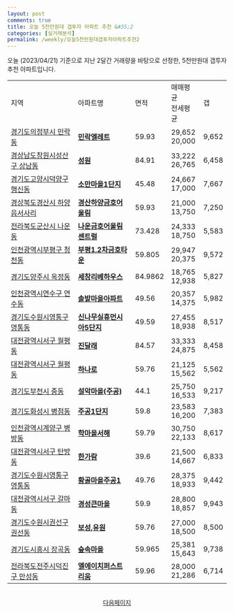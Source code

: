 ```yaml
---
layout: post
comments: true
title: 오늘 5천만원대 갭투자 아파트 추천 &#35;2
categories: [실거래분석]
permalink: /weekly/오늘5천만원대갭투자아파트추천2
---
```


오늘 (2023/04/21) 기준으로 지난 2달간 거래량을 바탕으로 선정한,
5천만원대 갭투자 추천 아파트입니다.

<table class="sortable">
  <tr>
    <td>지역</td>
    <td>아파트명</td>
    <td>면적</td>
    <td>매매평균<br>전세평균</td>
    <td>갭</td>
  </tr>

  <tr class="item">
    <td><a href="/apt/경기도의정부시민락동">경기도의정부시 민락동</a></td>
    <td style="font-weight: bold;"><a href="/apt/경기도의정부시민락동민락엘레트">민락엘레트</a></td>
    <td>59.93</td>
    <td>29,652<br>20,000</td>
    <td>9,652</td>
  </tr>

  <tr class="item">
    <td><a href="/apt/경상남도창원시성산구상남동">경상남도창원시성산구 상남동</a></td>
    <td style="font-weight: bold;"><a href="/apt/경상남도창원시성산구상남동성원">성원</a></td>
    <td>84.91</td>
    <td>33,222<br>26,765</td>
    <td>6,458</td>
  </tr>

  <tr class="item">
    <td><a href="/apt/경기도고양시덕양구행신동">경기도고양시덕양구 행신동</a></td>
    <td style="font-weight: bold;"><a href="/apt/경기도고양시덕양구행신동소만마을1단지">소만마을1단지</a></td>
    <td>45.48</td>
    <td>24,667<br>17,000</td>
    <td>7,667</td>
  </tr>

  <tr class="item">
    <td><a href="/apt/경상북도경산시하양읍서사리">경상북도경산시 하양읍서사리</a></td>
    <td style="font-weight: bold;"><a href="/apt/경상북도경산시하양읍서사리경산하양금호어울림">경산하양금호어울림</a></td>
    <td>59.93</td>
    <td>21,000<br>13,750</td>
    <td>7,250</td>
  </tr>

  <tr class="item">
    <td><a href="/apt/전라북도군산시나운동">전라북도군산시 나운동</a></td>
    <td style="font-weight: bold;"><a href="/apt/전라북도군산시나운동나운금호어울림센트럴">나운금호어울림센트럴</a></td>
    <td>73.428</td>
    <td>24,333<br>18,750</td>
    <td>5,583</td>
  </tr>

  <tr class="item">
    <td><a href="/apt/인천광역시부평구청천동">인천광역시부평구 청천동</a></td>
    <td style="font-weight: bold;"><a href="/apt/인천광역시부평구청천동부평1,2차금호타운">부평1,2차금호타운</a></td>
    <td>59.805</td>
    <td>29,947<br>20,375</td>
    <td>9,572</td>
  </tr>

  <tr class="item">
    <td><a href="/apt/경기도양주시옥정동">경기도양주시 옥정동</a></td>
    <td style="font-weight: bold;"><a href="/apt/경기도양주시옥정동세창리베하우스">세창리베하우스</a></td>
    <td>84.9862</td>
    <td>18,765<br>12,938</td>
    <td>5,827</td>
  </tr>

  <tr class="item">
    <td><a href="/apt/인천광역시연수구연수동">인천광역시연수구 연수동</a></td>
    <td style="font-weight: bold;"><a href="/apt/인천광역시연수구연수동솔밭마을아파트">솔밭마을아파트</a></td>
    <td>49.56</td>
    <td>20,357<br>14,375</td>
    <td>5,982</td>
  </tr>

  <tr class="item">
    <td><a href="/apt/경기도수원시영통구영통동">경기도수원시영통구 영통동</a></td>
    <td style="font-weight: bold;"><a href="/apt/경기도수원시영통구영통동신나무실휴먼시아5단지">신나무실휴먼시아5단지</a></td>
    <td>49.59</td>
    <td>27,455<br>18,938</td>
    <td>8,517</td>
  </tr>

  <tr class="item">
    <td><a href="/apt/대전광역시서구월평동">대전광역시서구 월평동</a></td>
    <td style="font-weight: bold;"><a href="/apt/대전광역시서구월평동진달래">진달래</a></td>
    <td>84.57</td>
    <td>33,333<br>24,875</td>
    <td>8,458</td>
  </tr>

  <tr class="item">
    <td><a href="/apt/대전광역시서구월평동">대전광역시서구 월평동</a></td>
    <td style="font-weight: bold;"><a href="/apt/대전광역시서구월평동하나로">하나로</a></td>
    <td>59.76</td>
    <td>21,125<br>15,562</td>
    <td>5,562</td>
  </tr>

  <tr class="item">
    <td><a href="/apt/경기도부천시중동">경기도부천시 중동</a></td>
    <td style="font-weight: bold;"><a href="/apt/경기도부천시중동설악마을(주공)">설악마을(주공)</a></td>
    <td>44.1</td>
    <td>25,750<br>16,533</td>
    <td>9,217</td>
  </tr>

  <tr class="item">
    <td><a href="/apt/경기도화성시병점동">경기도화성시 병점동</a></td>
    <td style="font-weight: bold;"><a href="/apt/경기도화성시병점동주공1단지">주공1단지</a></td>
    <td>59.8</td>
    <td>23,583<br>16,200</td>
    <td>7,383</td>
  </tr>

  <tr class="item">
    <td><a href="/apt/인천광역시계양구병방동">인천광역시계양구 병방동</a></td>
    <td style="font-weight: bold;"><a href="/apt/인천광역시계양구병방동학마을서해">학마을서해</a></td>
    <td>59.79</td>
    <td>30,750<br>22,133</td>
    <td>8,617</td>
  </tr>

  <tr class="item">
    <td><a href="/apt/대전광역시서구탄방동">대전광역시서구 탄방동</a></td>
    <td style="font-weight: bold;"><a href="/apt/대전광역시서구탄방동한가람">한가람</a></td>
    <td>39.6</td>
    <td>21,500<br>14,667</td>
    <td>6,833</td>
  </tr>

  <tr class="item">
    <td><a href="/apt/경기도수원시영통구영통동">경기도수원시영통구 영통동</a></td>
    <td style="font-weight: bold;"><a href="/apt/경기도수원시영통구영통동황골마을주공1">황골마을주공1</a></td>
    <td>49.76</td>
    <td>28,375<br>18,933</td>
    <td>9,442</td>
  </tr>

  <tr class="item">
    <td><a href="/apt/대전광역시서구갈마동">대전광역시서구 갈마동</a></td>
    <td style="font-weight: bold;"><a href="/apt/대전광역시서구갈마동경성큰마을">경성큰마을</a></td>
    <td>59.9</td>
    <td>28,800<br>18,857</td>
    <td>9,943</td>
  </tr>

  <tr class="item">
    <td><a href="/apt/경기도수원시권선구권선동">경기도수원시권선구 권선동</a></td>
    <td style="font-weight: bold;"><a href="/apt/경기도수원시권선구권선동보성,유원">보성,유원</a></td>
    <td>59.76</td>
    <td>27,000<br>18,500</td>
    <td>8,500</td>
  </tr>

  <tr class="item">
    <td><a href="/apt/경기도시흥시장곡동">경기도시흥시 장곡동</a></td>
    <td style="font-weight: bold;"><a href="/apt/경기도시흥시장곡동숲속마을">숲속마을</a></td>
    <td>59.965</td>
    <td>25,381<br>15,643</td>
    <td>9,738</td>
  </tr>

  <tr class="item">
    <td><a href="/apt/전라북도전주시덕진구만성동">전라북도전주시덕진구 만성동</a></td>
    <td style="font-weight: bold;"><a href="/apt/전라북도전주시덕진구만성동엘에이치퍼스트리움">엘에이치퍼스트리움</a></td>
    <td>59.96</td>
    <td>28,000<br>21,286</td>
    <td>6,714</td>
  </tr>

  <tr>
      <script async src="https://pagead2.googlesyndication.com/pagead/js/adsbygoogle.js?client=ca-pub-3485438051770037"
          crossorigin="anonymous"></script>
      <ins class="adsbygoogle"
          style="display:block"
          data-ad-format="fluid"
          data-ad-layout-key="-fb+5w+4e-db+86"
          data-ad-client="ca-pub-3485438051770037"
          data-ad-slot="1827090281"></ins>
      <script>
          (adsbygoogle = window.adsbygoogle || []).push({});
      </script>
  </tr>

</table>
<br>
<center><a href="/weekly/오늘5천만원대갭투자아파트추천3">다음페이지</a></center>
<br><br>

